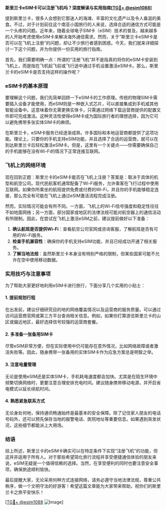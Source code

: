 **斯里兰卡eSIM卡可以注册飞机吗？深度解读与实用指南[[TG💪+ @esim1088](https://t.me/s/esim1088)]**

提到斯里兰卡，很多人会想到它那迷人的海滩、丰富的文化遗产以及令人垂涎的美食。不过，对于计划前往这个南亚小国旅行的人来说，选择合适的通信方式可能是一个头疼的问题。近年来，随着全球电子SIM卡（eSIM）技术的普及，越来越多的人开始考虑使用eSIM卡来解决海外通信需求。然而，关于“斯里兰卡eSIM卡是否可以在飞机上注册”的问题，却让不少旅行者感到困惑。今天，我们就来详细探讨一下这个问题，并为你提供一份实用的旅行指南。

首先，我们需要明确一点：所谓的“注册飞机”并不是指真的将你的eSIM卡安装到飞机上，而是指在飞机起飞前或飞行途中通过手机设置激活eSIM卡。那么，斯里兰卡的eSIM卡是否支持这样的操作呢？

### eSIM卡的基本原理

要理解这个问题，我们先简单回顾一下eSIM卡的工作原理。传统的物理SIM卡需要插入设备才能使用，而eSIM则是一种嵌入式芯片，可以直接集成到手机或其他智能设备中。这意味着你无需更换实体卡，只需通过网络下载运营商提供的配置文件即可完成激活。这种灵活性使得eSIM卡成为国际旅行者的理想选择，因为它可以避免携带多张实体SIM卡的麻烦。

在斯里兰卡，eSIM卡服务已经逐渐成熟，许多国际和本地运营商都提供了这项功能。理论上，只要你的手机支持eSIM功能，并且选择了合适的运营商，就可以在到达斯里兰卡后轻松激活eSIM卡。但是，这里有一个关键点——你需要确保自己的手机能够在没有Wi-Fi的情况下正常连接互联网。

### 飞机上的网络环境

现在回到正题：斯里兰卡的eSIM卡能否在飞机上注册？答案是：取决于具体的机型和航空公司。现代民航客机通常配备了Wi-Fi服务，允许乘客在飞行过程中使用互联网。如果你所乘坐的航班提供免费或付费的Wi-Fi，并且你的手机能够稳定连接，那么完全有可能在飞机上通过eSIM激活流程完成注册。

然而，实际情况可能会有所不同。一方面，飞机上的Wi-Fi信号强度和稳定性往往不如地面网络；另一方面，部分国家或地区的法律法规可能对航空器上的通信活动有所限制。因此，在尝试在飞机上激活eSIM之前，建议提前做好以下准备：

1. **确认航班是否提供Wi-Fi**：查看航空公司官网或咨询客服，了解航班是否有可用的Wi-Fi服务。
2. **检查手机兼容性**：确保你的手机支持eSIM功能，并且已经成功开通了相关服务。
3. **了解当地法规**：虽然斯里兰卡本身没有特别严格的限制，但某些国家可能不允许在空中使用移动数据。

### 实用技巧与注意事项

为了帮助大家更好地利用eSIM卡进行旅行，下面分享几个实用的小贴士：

#### 1. 提前规划行程
在出发前，建议仔细研究目的地的网络覆盖情况以及运营商的服务质量。可以通过访问运营商官网或第三方平台查询相关信息。例如，如果你打算游览斯里兰卡的山区或偏远地区，最好选择信号较强的运营商套餐。

#### 2. 多准备一张备用SIM卡
尽管eSIM非常方便，但在实际使用中仍可能存在意外情况，比如网络故障或者激活失败等。因此，随身携带一张备用的实体SIM卡作为应急方案总是明智之举。

#### 3. 注意电量管理
无论是使用eSIM还是实体SIM卡，手机耗电速度都会加快。尤其是在陌生环境中频繁切换网络时，更要注意合理安排充电时间。建议随身携带移动电源，并开启省电模式以延长续航时间。

#### 4. 熟悉紧急联系方式
无论身处何地，保持通讯畅通始终是最基本的安全保障。除了记住家人朋友的电话号码外，还可以预先保存当地的报警电话、医院地址等重要信息。如果遇到突发状况，这些细节都能派上大用场。

### 结语

综上所述，斯里兰卡的eSIM卡确实可以在特定条件下实现“注册飞机”的功能，但这并非适用于所有人。对于那些希望简化旅行流程并享受便捷通信体验的朋友来说，eSIM无疑是一个值得信赖的选择。当然，在享受便利的同时也要注意安全事项，确保旅途顺利愉快。

最后提醒大家，无论采用何种方式连接网络，请务必遵守当地法律法规，尊重公共秩序，做一个文明守法的好游客！希望这篇文章能为大家带来帮助，祝你们的斯里兰卡之旅平安快乐！

[[TG💪+ @esim1088](https://t.me/s/esim1088) ![Image](https://i.postimg.cc/4NQfJmqS/Snipaste-2025-05-13-00-14-12.png)]